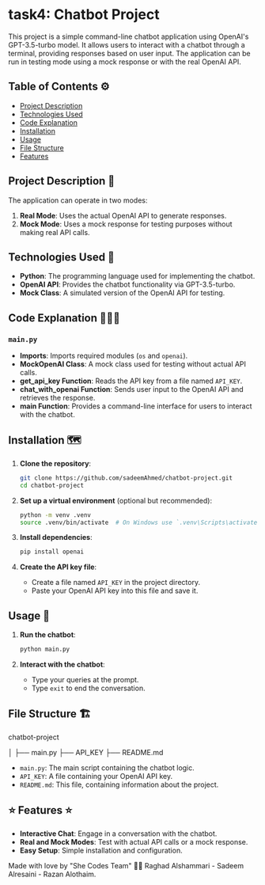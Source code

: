 # task4: Chatbot Project

This project is a simple command-line chatbot application using OpenAI's GPT-3.5-turbo model. It allows users to interact with a chatbot through a terminal, providing responses based on user input. The application can be run in testing mode using a mock response or with the real OpenAI API.

## Table of Contents ⚙️
- [Project Description](#project-description)
- [Technologies Used](#technologies-used)
- [Code Explanation](#code-explanation)
- [Installation](#installation)
- [Usage](#usage)
- [File Structure](#file-structure)
- [Features](#features)

## Project Description 📝



The application can operate in two modes:
1. **Real Mode**: Uses the actual OpenAI API to generate responses.
2. **Mock Mode**: Uses a mock response for testing purposes without making real API calls.

## Technologies Used 🔧

- **Python**: The programming language used for implementing the chatbot.
- **OpenAI API**: Provides the chatbot functionality via GPT-3.5-turbo.
- **Mock Class**: A simulated version of the OpenAI API for testing.

## Code Explanation 👩🏻‍🏫

### `main.py`

- **Imports**: Imports required modules (`os` and `openai`).
- **MockOpenAI Class**: A mock class used for testing without actual API calls.
- **get_api_key Function**: Reads the API key from a file named `API_KEY`.
- **chat_with_openai Function**: Sends user input to the OpenAI API and retrieves the response.
- **main Function**: Provides a command-line interface for users to interact with the chatbot.

## Installation 🗺️

1. **Clone the repository**:
    ```sh
    git clone https://github.com/sadeemAhmed/chatbot-project.git
    cd chatbot-project
    ```

2. **Set up a virtual environment** (optional but recommended):
    ```sh
    python -m venv .venv
    source .venv/bin/activate  # On Windows use `.venv\Scripts\activate`
    ```

3. **Install dependencies**:
    ```sh
    pip install openai
    ```

4. **Create the API key file**:
    - Create a file named `API_KEY` in the project directory.
    - Paste your OpenAI API key into this file and save it.

## Usage 🤖

1. **Run the chatbot**:
    ```sh
    python main.py
    ```

2. **Interact with the chatbot**:
    - Type your queries at the prompt.
    - Type `exit` to end the conversation.



## File Structure 🏗️
chatbot-project

│
├── main.py
├── API_KEY
├── README.md


- `main.py`: The main script containing the chatbot logic.
- `API_KEY`: A file containing your OpenAI API key.
- `README.md`: This file, containing information about the project.

## ⭐️ Features ⭐️

- **Interactive Chat**: Engage in a conversation with the chatbot.
- **Real and Mock Modes**: Test with actual API calls or a mock response.
- **Easy Setup**: Simple installation and configuration.

Made with love by "She Codes Team" 🤍😄
Raghad Alshammari - Sadeem Alresaini - Razan Alothaim.

